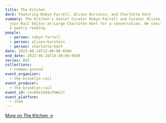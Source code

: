 ```yaml
---
title: The Kitchen
deck: Featuring Robyn Farrell, Alison Burstein, and Charlotte Kent
summary: The Kitchen's Senior Curator Robyn Farrell and Curator Alison Burstein
  join Rail Editor-at-Large Charlotte Kent for a conversation. We conclude with
  a poetry reading.
people:
  - person: robyn-farrell
  - person: alison-burstein
  - person: charlotte-kent
date: 2023-08-24T13:00:00-0500
end_date: 2023-08-24T14:30:00-0500
series: 883
collections:
  - common-ground
event_organizer:
  - the-brooklyn-rail
event_producer:
  - the-brooklyn-rail
event_id: rec0dx1694LPUWult
event_platform:
  - zoom
---
```

[M﻿ore on The Kitchen →](https://thekitchen.org/)